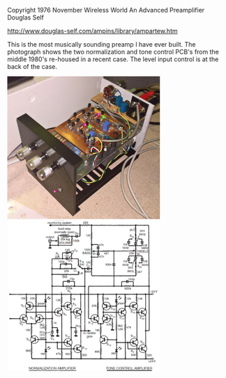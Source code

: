 Copyright 1976 November Wireless World An Advanced Preamplifier Douglas Self

http://www.douglas-self.com/ampins/library/ampartew.htm

This is the most musically sounding preamp I have ever built. The photograph shows the two normalization and tone control PCB's from the middle 1980's re-housed in a recent case. The level input control is at the back of the case.

<p align="left">
<img src="DSelfPreamp1.jpg" width="350" />  
<img src="DSelfPreamp2.jpg" width="350" />    
</p>
	
